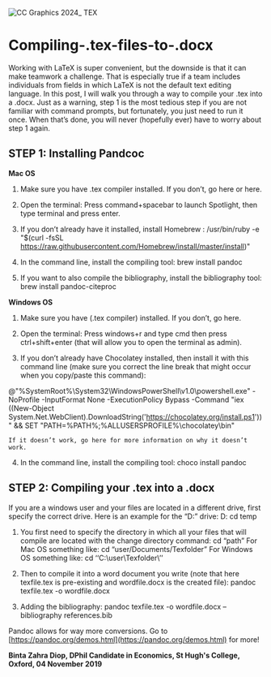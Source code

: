 
![CC Graphics 2024_ TEX](https://github.com/csae-coders-corner/Compiling-.tex-files-to-.docx/assets/148211163/a8d46ef0-a6e4-4c69-b07d-018486c27a2b)

# Compiling-.tex-files-to-.docx
Working with LaTeX is super convenient, but the downside is that it can make teamwork a challenge. That is especially true if a team includes individuals from fields in which LaTeX is not the default text editing language. In this post, I will walk you through a way to compile your .tex into a .docx. 
Just as a warning, step 1 is the most tedious step if you are not familiar with command prompts, but fortunately, you just need to run it once. When that’s done, you will never (hopefully ever) have to worry about step 1 again.

## STEP 1: Installing Pandcoc
**Mac OS**
1.	Make sure you have .tex compiler installed. If you don’t, go here or here.
2.	Open the terminal:
Press command+spacebar to launch Spotlight, then type terminal and press enter.

4.	If you don’t already have it installed, install Homebrew :
/usr/bin/ruby -e "$(curl -fsSL https://raw.githubusercontent.com/Homebrew/install/master/install)"

6.	In the command line, install the compiling tool:
brew install pandoc

8.	If you want to also compile the bibliography, install the bibliography tool:
brew install pandoc-citeproc

**Windows OS**
1.	Make sure you have (.tex compiler) installed. If you don’t, go here.
2.	Open the terminal:
Press windows+r and type cmd then press ctrl+shift+enter (that will allow you to open the terminal as admin).

3.	If you don’t already have Chocolatey installed, then install it with this command line (make sure you correct the line break that might occur when you copy/paste this command):
   
@"%SystemRoot%\System32\WindowsPowerShell\v1.0\powershell.exe" -NoProfile -InputFormat None -ExecutionPolicy Bypass -Command "iex ((New-Object System.Net.WebClient).DownloadString('https://chocolatey.org/install.ps1'))" && SET "PATH=%PATH%;%ALLUSERSPROFILE%\chocolatey\bin"

 	If it doesn’t work, go here for more information on why it doesn’t work.
4.	In the command line, install the compiling tool:
choco install pandoc

## STEP 2: Compiling your .tex into a .docx
If you are a windows user and your files are located in a different drive, first specify the correct drive. Here is an example for the “D:” drive:
D: 
cd temp

1.	You first need to specify the directory in which all your files that will compile are located with the change directory command:
cd “path”
For Mac OS something like: cd “user/Documents/Texfolder”
For Windows OS something like: cd ‘‘C:\user\Texfolder\’’ 

2.	Then to compile it into a word document you write (note that here texfile.tex is pre-existing and wordfile.docx is the created file):
pandoc texfile.tex -o wordfile.docx

3.	Adding the bibliography:
pandoc texfile.tex -o wordfile.docx –bibliography references.bib


Pandoc allows for way more conversions. Go to [https://pandoc.org/demos.html](https://pandoc.org/demos.html) for more!


**Binta Zahra Diop, DPhil Candidate in Economics, St Hugh's College, Oxford, 04 November 2019**
